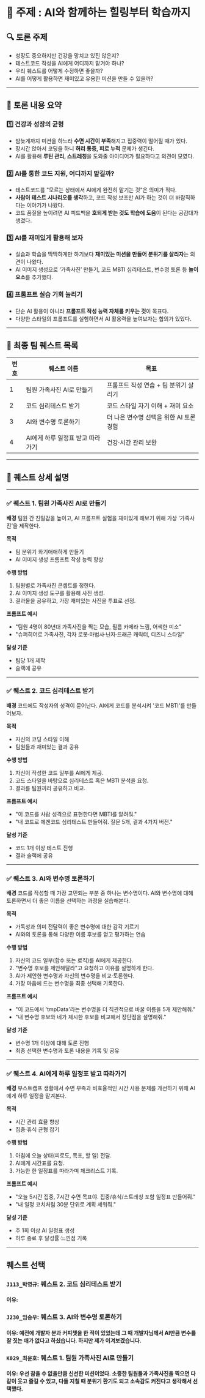 # 🚀 주제 : AI와 함께하는 힐링부터 학습까지

## 🔍 토론 주제

* 성장도 중요하지만 건강을 망치고 있진 않은지?
* 테스트코드 작성을 AI에게 어디까지 맡겨야 하나?
* 우리 퀘스트를 어떻게 수정하면 좋을까?
* AI를 어떻게 활용하면 재미있고 유용한 미션을 만들 수 있을까?

---

## 💬 토론 내용 요약

### 1️⃣ 건강과 성장의 균형

* 밤늦게까지 미션을 하느라 **수면 시간이 부족**해지고 집중력이 떨어질 때가 있다.
* 장시간 앉아서 코딩을 하니 **허리 통증, 피로 누적** 문제가 생긴다.
* AI를 활용해 **루틴 관리, 스트레칭**을 도와줄 아이디어가 필요하다고 의견이 모였다.

### 2️⃣ AI를 통한 코드 지원, 어디까지 맡길까?

* 테스트코드를 "모르는 상태에서 AI에게 완전히 맡기는 것"은 의미가 적다.
* **사람이 테스트 시나리오를 생각**하고, 코드 작성 보조만 AI가 하는 것이 더 바람직하다는 이야기가 나왔다.
* 코드 품질을 높이려면 AI 피드백을 **호되게 받는 것도 학습에 도움**이 된다는 공감대가 생겼다.

### 3️⃣ AI를 재미있게 활용해 보자

* 실습과 학습을 딱딱하게만 하기보다 **재미있는 미션을 만들어 분위기를 살리자**는 의견이 나왔다.
* AI 이미지 생성으로 ‘가족사진’ 만들기, 코드 MBTI 심리테스트, 변수명 토론 등 **놀이 요소**를 추가했다.

### 4️⃣ 프롬프트 실습 기회 늘리기

* 단순 AI 활용이 아니라 **프롬프트 작성 능력 자체를 키우는 것**이 목표다.
* 다양한 스타일의 프롬프트를 실험하면서 AI 활용력을 높여보자는 합의가 있었다.

---

## 🎯 최종 팀 퀘스트 목록

| 번호 | 퀘스트 이름              | 목표                       |
| -- | ------------------- | ------------------------ |
| 1  | 팀원 가족사진 AI로 만들기     | 프롬프트 작성 연습 + 팀 분위기 살리기   |
| 2  | 코드 심리테스트 받기         | 코드 스타일 자기 이해 + 재미 요소     |
| 3  | AI와 변수명 토론하기        | 더 나은 변수명 선택을 위한 AI 토론 경험 |
| 4  | AI에게 하루 일정표 받고 따라가기 | 건강·시간 관리 보완              |

---

## 📝 퀘스트 상세 설명

---

### ✅ 퀘스트 1. 팀원 가족사진 AI로 만들기

**배경**
팀원 간 친밀감을 높이고, AI 프롬프트 실험을 재미있게 해보기 위해 가상 ‘가족사진’을 제작한다.

**목적**

* 팀 분위기 화기애애하게 만들기
* AI 이미지 생성 프롬프트 작성 능력 향상

**수행 방법**

1. 팀원별로 가족사진 콘셉트를 정한다.
2. AI 이미지 생성 도구를 활용해 사진 생성.
3. 결과물을 공유하고, 가장 재미있는 사진을 투표로 선정.

**프롬프트 예시**

* "팀원 4명이 80년대 가족사진을 찍는 모습, 필름 카메라 느낌, 어색한 미소"
* "슈퍼히어로 가족사진, 각자 로봇·마법사·닌자·드래곤 캐릭터, 디즈니 스타일"

**달성 기준**

* 팀당 1개 제작
* 슬랙에 공유

---

### ✅ 퀘스트 2. 코드 심리테스트 받기

**배경**
코드에도 작성자의 성격이 묻어난다. AI에게 코드를 분석시켜 '코드 MBTI'를 만들어보자.

**목적**

* 자신의 코딩 스타일 이해
* 팀원들과 재미있는 결과 공유

**수행 방법**

1. 자신이 작성한 코드 일부를 AI에게 제공.
2. 코드 스타일을 바탕으로 심리테스트 혹은 MBTI 분석을 요청.
3. 결과를 팀원끼리 공유하고 비교.

**프롬프트 예시**

* "이 코드를 사람 성격으로 표현한다면 MBTI를 알려줘."
* "내 코드로 에겐코드 심리테스트 만들어줘. 질문 5개, 결과 4가지 버전."

**달성 기준**

* 코드 1개 이상 테스트 진행
* 결과 슬랙에 공유

---

### ✅ 퀘스트 3. AI와 변수명 토론하기

**배경**
코드를 작성할 때 가장 고민되는 부분 중 하나는 변수명이다.
AI와 변수명에 대해 토론하면서 더 좋은 이름을 선택하는 과정을 실습해본다.

**목적**

* 가독성과 의미 전달력이 좋은 변수명에 대한 감각 기르기
* AI와의 토론을 통해 다양한 이름 후보를 얻고 평가하는 연습

**수행 방법**

1. 자신의 코드 일부(함수 또는 로직)를 AI에게 제공한다.
2. "변수명 후보를 제안해달라"고 요청하고 이유를 설명하게 한다.
3. AI가 제안한 변수명과 자신의 변수명을 비교·토론한다.
4. 가장 마음에 드는 변수명을 최종 선택해 기록한다.

**프롬프트 예시**

* "이 코드에서 'tmpData'라는 변수명을 더 직관적으로 바꿀 이름을 5개 제안해줘."
* "내 변수명 후보와 네가 제시한 후보를 비교해서 장단점을 설명해줘."

**달성 기준**

* 변수명 1개 이상에 대해 토론 진행
* 최종 선택한 변수명과 토론 내용을 기록 및 공유

---

### ✅ 퀘스트 4. AI에게 하루 일정표 받고 따라가기

**배경**
부스트캠프 생활에서 수면 부족과 비효율적인 시간 사용 문제를 개선하기 위해 AI에게 하루 일정을 맡겨본다.

**목적**

* 시간 관리 효율 향상
* 집중·휴식 균형 잡기

**수행 방법**

1. 아침에 오늘 상태(피로도, 목표, 할 일) 전달.
2. AI에게 시간표를 요청.
3. 가능한 한 일정표를 따라가며 체크리스트 기록.

**프롬프트 예시**

* "오늘 5시간 집중, 7시간 수면 목표야. 집중/휴식/스트레칭 포함 일정표 만들어줘."
* "내 일정 코치처럼 30분 단위로 계획 세워줘."

**달성 기준**

* 주 1회 이상 AI 일정표 생성
* 하루 종료 후 달성률·느낀점 기록

---

## 퀘스트 선택

### `J113_박영규`: 퀘스트 2. 코드 심리테스트 받기
#### 이유: 

### `J230_임승우`: 퀘스트 3. AI와 변수명 토론하기
#### 이유: 예전에 개발자 분과 커피챗을 한 적이 있었는데 그 때 개발자님께서 AI만큼 변수를 잘 짓는 애가 없다고 하셨습니다. 하지만 제가 이겨보겠습니다.

### `K029_최윤호`: 퀘스트 1. 팀원 가족사진 AI로 만들기
#### 이유: 우선 참을 수 없을만큼 신선한 미션이었다. 소중한 팀원들과 가족사진을 찍으면 다같이 웃고 즐길 수 있고, 다들 지칠 때 분위기 환기도 되고 소속감도 커진다고 생각해서 선택했다.


